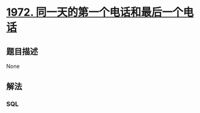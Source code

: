 # [1972. 同一天的第一个电话和最后一个电话](https://leetcode-cn.com/problems/first-and-last-call-on-the-same-day)

## 题目描述

<!-- 这里写题目描述 -->

None

## 解法

<!-- 这里可写通用的实现逻辑 -->

<!-- tabs:start -->

### **SQL**

<!-- 这里可写当前语言的特殊实现逻辑 -->

```sql

```

<!-- tabs:end -->
